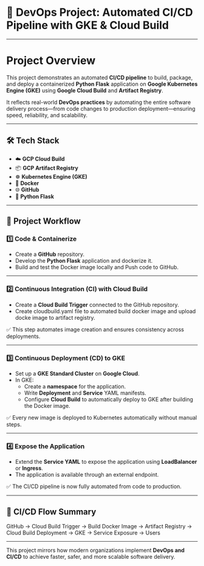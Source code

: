 # 🚀 DevOps Project: Automated CI/CD Pipeline with GKE & Cloud Build

---

# Project Overview

This project demonstrates an automated **CI/CD pipeline** to build, package, and deploy a containerized **Python Flask** application on **Google Kubernetes Engine (GKE)** using **Google Cloud Build** and **Artifact Registry**.

It reflects real-world **DevOps practices** by automating the entire software delivery process—from code changes to production deployment—ensuring speed, reliability, and scalability.

---
## 🛠 Tech Stack

- ☁️ **GCP Cloud Build**
- 📦 **GCP Artifact Registry**
- ☸️ **Kubernetes Engine (GKE)**
- 🐳 **Docker**
- 🌐 **GitHub**
- 🐍 **Python Flask**

---
## 🔗 Project Workflow

### 1️⃣ Code & Containerize
- Create a **GitHub** repository.
- Develop the **Python Flask** application and dockerize it.
- Build and test the Docker image locally and Push code to GitHub.
---

### 2️⃣ Continuous Integration (CI) with Cloud Build
- Create a **Cloud Build Trigger** connected to the GitHub repository.
- Create cloudbuild.yaml file to automated build docker image and upload docke image to artifact registry.
  
✅ This step automates image creation and ensures consistency across deployments.

---

### 3️⃣ Continuous Deployment (CD) to GKE
- Set up a **GKE Standard Cluster** on **Google Cloud**.
- In GKE:
  - Create a **namespace** for the application.
  - Write **Deployment** and **Service** YAML manifests.
  - Configure **Cloud Build** to automatically deploy to GKE after building the Docker image.

✅ Every new image is deployed to Kubernetes automatically without manual steps.

---

### 4️⃣ Expose the Application
- Extend the **Service YAML** to expose the application using **LoadBalancer** or **Ingress**.
- The application is available through an external endpoint.

✅ The CI/CD pipeline is now fully automated from code to production.

---

## 🔄 CI/CD Flow Summary
GitHub → Cloud Build Trigger → Build Docker Image → Artifact Registry → Cloud Build Deployment → GKE → Service Exposure → Users

---

This project mirrors how modern organizations implement **DevOps and CI/CD** to achieve faster, safer, and more scalable software delivery.
